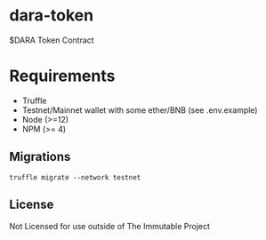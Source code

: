 # dara-token
$DARA Token Contract

# Requirements

* Truffle
* Testnet/Mainnet wallet with some ether/BNB (see .env.example)
* Node (>=12)
* NPM (>= 4)

## Migrations

```
truffle migrate --network testnet
```

## License

Not Licensed for use outside of The Immutable Project
